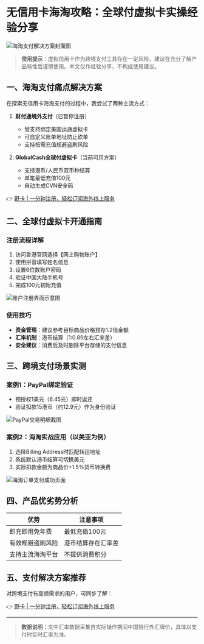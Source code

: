 # 无信用卡海淘攻略：全球付虚拟卡实操经验分享

![海淘支付解决方案封面图](https://bbtdd.com/wp-content/uploads/img/475945256874965.webp)

> **使用提示**：虚拟信用卡作为跨境支付工具存在一定风险，建议在充分了解产品特性后谨慎使用。本文仅作经验分享，不构成使用建议。

## 一、海淘支付痛点解决方案
在探索无信用卡海淘支付的过程中，我尝试了两种主流方式：

1. **财付通境外支付**（已暂停注册）
   - 曾支持绑定美国运通虚拟卡
   - 可自定义账单地址防止砍单
   - 支持按需充值规避盗刷风险

2. **GlobalCash全球付虚拟卡**（当前可用方案）
   - 支持港币/人民币双币种结算
   - 单笔最低充值100元
   - 自动生成CVN安全码

👉 [野卡 | 一分钟注册，轻松订阅海外线上服务](https://bbtdd.com/yeka)

## 二、全球付虚拟卡开通指南
### 注册流程详解
1. 访问香港官网选择【网上购物账户】
2. 使用拼音填写姓名信息
3. 设置6位数账户密码
4. 验证中国大陆手机号
5. 完成100元初始充值

![账户注册界面示意图](https://bbtdd.com/wp-content/uploads/img/0906979766854.webp)

### 使用技巧
- **资金管理**：建议参考目标商品价格预存1.2倍金额
- **汇率机制**：港币结算（1:0.89左右汇率差）
- **安全建议**：消费后及时删除平台存储的支付信息

## 三、跨境支付场景实测
### 案例1：PayPal绑定验证
- 预授权1美元（6.45元）即时返还
- 验证扣款15港币（约12.9元）作为身份验证

![PayPal交易明细截图](https://bbtdd.com/wp-content/uploads/img/933512625015741.webp)

### 案例2：海淘实战应用（以美亚为例）
1. 选择Billing Address时匹配转运地址
2. 系统默认港币结算可切换美元
3. 实际扣款金额为商品价+1.5%货币转换费

![海淘订单支付成功页面](https://bbtdd.com/wp-content/uploads/img/87934407654.webp)

## 四、产品优劣势分析
| 优势 | 注意事项 |
|-------|-------|
| 即充即用免年费 | 最低充值100元 |
| 有效规避盗刷风险 | 港币结算存在汇率差 |
| 支持主流海淘平台 | 不提供消费积分 |

## 五、支付解决方案推荐
对跨境支付有高频需求的用户，可同步了解：

👉 [野卡 | 一分钟注册，轻松订阅海外线上服务](https://bbtdd.com/yeka)

---

> **数据说明**：文中汇率数据采集自实际操作期间中国银行外汇牌价，具体以支付时实时汇率为准。